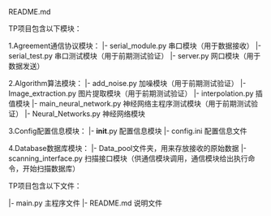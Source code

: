 README.md

TP项目包含以下模块：

1.Agreement通信协议模块：
    |- serial_module.py 串口模块（用于数据接收）
    |- serial_test.py 串口测试模块（用于前期测试验证）
    |- server.py 网口模块（用于数据发送）
    
2.Algorithm算法模块：
    |- add_noise.py 加噪模块（用于前期测试验证）
    |- Image_extraction.py 图片提取模块（用于前期测试验证）
    |- interpolation.py 插值模块
    |- main_neural_network.py 神经网络主程序测试模块（用于前期测试验证）
    |- Neural_Networks.py 神经网络模块
    
3.Config配置信息模块：
    |- __init__.py 配置信息模块
    |- config.ini 配置信息文件
    
4.Database数据库模块：
    |- Data_pool文件夹，用来存放接收的原始数据
    |- scanning_interface.py 扫描接口模块（供通信模块调用，通信模块给出执行命令，开始扫描数据库）


TP项目包含以下文件：

|- main.py 主程序文件
|- README.md 说明文件